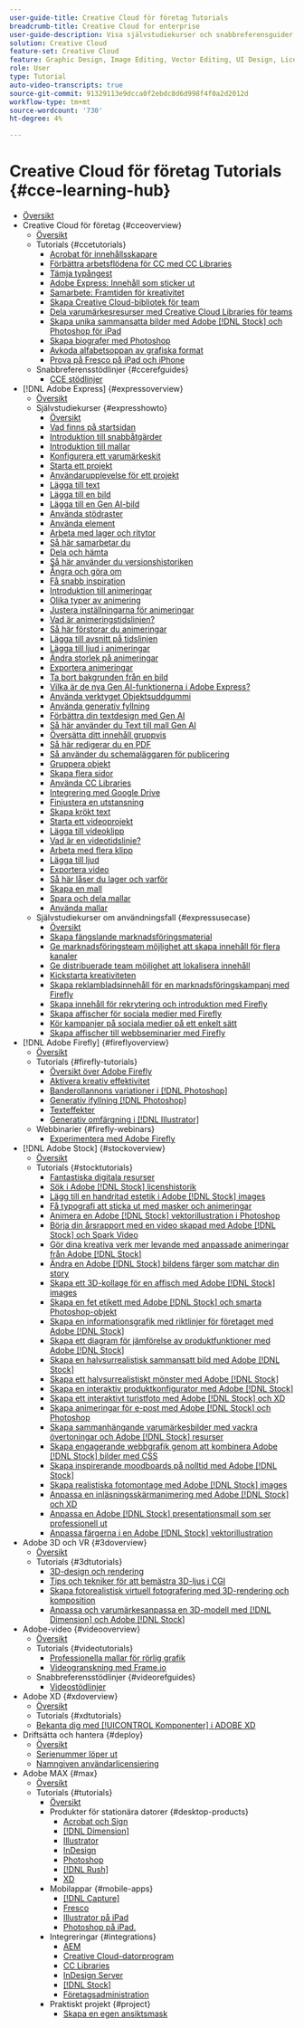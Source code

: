 ```yaml
---
user-guide-title: Creative Cloud för företag Tutorials
breadcrumb-title: Creative Cloud for enterprise
user-guide-description: Visa självstudiekurser och snabbreferensguider med fokus på Creative Cloud för företag
solution: Creative Cloud
feature-set: Creative Cloud
feature: Graphic Design, Image Editing, Vector Editing, UI Design, Licensable Assets, Gen AI, Video Editing, 3D
role: User
type: Tutorial
auto-video-transcripts: true
source-git-commit: 91329113e9dcca0f2ebdc8d6d998f4f0a2d2012d
workflow-type: tm+mt
source-wordcount: '730'
ht-degree: 4%

---
```



# Creative Cloud för företag Tutorials {#cce-learning-hub}

+ [Översikt](overview.md)
+ Creative Cloud för företag {#cceoverview}
   + [Översikt](cce/overview-cce.md)
   + Tutorials {#ccetutorials}
      + [Acrobat för innehållsskapare](cce/acrobat-content-creators.md)
      + [Förbättra arbetsflödena för CC med CC Libraries](cce/cc-workflows-cc-libraries.md)
      + [Tämja typångest](cce/taming-type-anxiety.md)
      + [Adobe Express: Innehåll som sticker ut](cce/adobe-express-content-that-stands-out.md)
      + [Samarbete: Framtiden för kreativitet](cce/collaboration-the-future-of-creativity.md)
      + [Skapa Creative Cloud-bibliotek för team](cce/ccteamlibraries.md)
      + [Dela varumärkesresurser med Creative Cloud Libraries för teams](cce/sharecclibraries.md)
      + [Skapa unika sammansatta bilder med Adobe [!DNL Stock] och Photoshop för iPad](cce/compositepsipad.md)
      + [Skapa biografer med Photoshop](cce/cinemagraphps.md)
      + [Avkoda alfabetsoppan av grafiska format](cce/alphabetsoup.md)
      + [Prova på Fresco på iPad och iPhone](cce/frescoworkshop.md)
   + Snabbreferensstödlinjer {#ccerefguides}
      + [CCE stödlinjer](quick-reference/overview-ref.md)
+ [!DNL Adobe Express] {#expressoverview}
   + [Översikt](express/overview-express.md)
   + Självstudiekurser {#expresshowto}
      + [Översikt](express/overview-express-how-to.md)
      + [Vad finns på startsidan](express/get-started.md)
      + [Introduktion till snabbåtgärder](express/quick-actions.md)
      + [Introduktion till mallar](express/introduction-templates.md)
      + [Konfigurera ett varumärkeskit](express/brand.md)
      + [Starta ett projekt](express/new-project.md)
      + [Användarupplevelse för ett projekt](express/workspace.md)
      + [Lägga till text](express/text-effects.md)
      + [Lägga till en bild](express/image-effects.md)
      + [Lägga till en Gen AI-bild](express/add-gen-ai-image.md)
      + [Använda stödraster](express/grids.md)
      + [Använda element](express/add-design-assets.md)
      + [Arbeta med lager och ritytor](express/layers.md)
      + [Så här samarbetar du](express/collaborate.md)
      + [Dela och hämta](express/share.md)
      + [Så här använder du versionshistoriken](express/version-history.md)
      + [Ångra och göra om](express/undo-redo.md)
      + [Få snabb inspiration](express/get-inspiration.md)
      + [Introduktion till animeringar](express/intro-animation.md)
      + [Olika typer av animering](express/different-types-animation.md)
      + [Justera inställningarna för animeringar](express/tweak-animation.md)
      + [Vad är animeringstidslinjen?](express/animation-timeline.md)
      + [Så här förstorar du animeringar](express/stagger-animations.md)
      + [Lägga till avsnitt på tidslinjen](express/add-sections-animation.md)
      + [Lägga till ljud i animeringar](express/audio-animation.md)
      + [Ändra storlek på animeringar](express/resize-animations.md)
      + [Exportera animeringar](express/export-animations.md)
      + [Ta bort bakgrunden från en bild](express/remove-background.md)
      + [Vilka är de nya Gen AI-funktionerna i Adobe Express?](express/intro-gen-ai.md)
      + [Använda verktyget Objektsuddgummi](express/object-eraser.md)
      + [Använda generativ fyllning](express/generative-fill.md)
      + [Förbättra din textdesign med Gen AI](express/gen-text.md)
      + [Så här använder du Text till mall Gen AI](express/text-to-template.md)
      + [Översätta ditt innehåll gruppvis](express/bulk-translate.md)
      + [Så här redigerar du en PDF](express/edit-a-pdf.md)
      + [Så använder du schemaläggaren för publicering](express/schedule.md)
      + [Gruppera objekt](express/group-objects.md)
      + [Skapa flera sidor](express/multiple-pages.md)
      + [Använda CC Libraries](express/cc-libraries.md)
      + [Integrering med Google Drive](express/google-drive.md)
      + [Finjustera en utstansning](express/refine-cutout.md)
      + [Skapa krökt text](express/create-curved-text.md)
      + [Starta ett videoprojekt](express/start-video.md)
      + [Lägga till videoklipp](express/add-video-clips.md)
      + [Vad är en videotidslinje?](express/video-timeline.md)
      + [Arbeta med flera klipp](express/multiple-clips.md)
      + [Lägga till ljud](express/add-audio-video.md)
      + [Exportera video](express/export-video.md)
      + [Så här låser du lager och varför](express/lock-layers.md)
      + [Skapa en mall](express/create-templates.md)
      + [Spara och dela mallar](express/share-templates.md)
      + [Använda mallar](express/use-templates.md)
   + Självstudiekurser om användningsfall {#expressusecase}
      + [Översikt](express/overview-express-use-case-tutorials.md)
      + [Skapa fängslande marknadsföringsmaterial](express/compelling-merchandise.md)
      + [Ge marknadsföringsteam möjlighet att skapa innehåll för flera kanaler](express/multi-channel-marketing-content.md)
      + [Ge distribuerade team möjlighet att lokalisera innehåll](express/localized-marketing-content.md)
      + [Kickstarta kreativiteten](express/jumpstart-ideation.md)
      + [Skapa reklambladsinnehåll för en marknadsföringskampanj med Firefly](express/create-local-marketing.md)
      + [Skapa innehåll för rekrytering och introduktion med Firefly](express/create-on-boarding.md)
      + [Skapa affischer för sociala medier med Firefly](express/create-social-posters.md)
      + [Kör kampanjer på sociala medier på ett enkelt sätt](express/create-blog-graphics.md)
      + [Skapa affischer till webbseminarier med Firefly](express/create-webinar-poster.md)
+ [!DNL Adobe Firefly] {#fireflyoverview}
   + [Översikt](firefly/overview-firefly.md)
   + Tutorials {#firefly-tutorials}
      + [Översikt över Adobe Firefly](firefly/overview-of-firefly.md)
      + [Aktivera kreativ effektivitet](firefly/enable-creative-efficiency.md)
      + [Banderollannons variationer i [!DNL Photoshop]](firefly/web-banner-ad.md)
      + [Generativ ifyllning [!DNL Photoshop]](firefly/generative-fill.md)
      + [Texteffekter](firefly/text-effects.md)
      + [Generativ omfärgning i [!DNL Illustrator]](firefly/generative-recolor.md)
   + Webbinarier {#firefly-webinars}
      + [Experimentera med Adobe Firefly](firefly/webinar-experimenting.md)
+ [!DNL Adobe Stock] {#stockoverview}
   + [Översikt](stock/overview-stock.md)
   + Tutorials {#stocktutorials}
      + [Fantastiska digitala resurser](stock/stunning-digital-assets.md)
      + [Sök i Adobe [!DNL Stock] licenshistorik](stock/searchstock.md)
      + [Lägg till en handritad estetik i Adobe [!DNL Stock] images](stock/handdrawn.md)
      + [Få typografi att sticka ut med masker och animeringar](stock/flairtypography.md)
      + [Animera en Adobe [!DNL Stock] vektorillustration i Photoshop](stock/animatevector.md)
      + [Börja din årsrapport med en video skapad med Adobe [!DNL Stock] och Spark Video](stock/annualreport.md)
      + [Gör dina kreativa verk mer levande med anpassade animeringar från Adobe [!DNL Stock]](stock/customanimations.md)
      + [Ändra en Adobe [!DNL Stock] bildens färger som matchar din story](stock/changecolors.md)
      + [Skapa ett 3D-kollage för en affisch med Adobe [!DNL Stock] images](stock/collage.md)
      + [Skapa en fet etikett med Adobe [!DNL Stock] och smarta Photoshop-objekt](stock/boldlabel.md)
      + [Skapa en informationsgrafik med riktlinjer för företaget med Adobe [!DNL Stock]](stock/infographic.md)
      + [Skapa ett diagram för jämförelse av produktfunktioner med Adobe [!DNL Stock]](stock/featurecomparison.md)
      + [Skapa en halvsurrealistisk sammansatt bild med Adobe [!DNL Stock]](stock/surrealcomposite.md)
      + [Skapa ett halvsurrealistiskt mönster med Adobe [!DNL Stock]](stock/surrealpattern.md)
      + [Skapa en interaktiv produktkonfigurator med Adobe [!DNL Stock]](stock/productconfigurator.md)
      + [Skapa ett interaktivt turistfoto med Adobe [!DNL Stock] och XD](stock/interactivetourismphoto.md)
      + [Skapa animeringar för e-post med Adobe [!DNL Stock] och Photoshop](stock/animationemail.md)
      + [Skapa sammanhängande varumärkesbilder med vackra övertoningar och Adobe [!DNL Stock] resurser](stock/brandgradients.md)
      + [Skapa engagerande webbgrafik genom att kombinera Adobe [!DNL Stock] bilder med CSS](stock/webgraphics.md)
      + [Skapa inspirerande moodboards på nolltid med Adobe [!DNL Stock]](stock/moodboard.md)
      + [Skapa realistiska fotomontage med Adobe [!DNL Stock] images](stock/realisticcomposite.md)
      + [Anpassa en inläsningsskärmanimering med Adobe [!DNL Stock] och XD](stock/loadingscreen.md)
      + [Anpassa en Adobe [!DNL Stock] presentationsmall som ser professionell ut](stock/presentationtemplate.md)
      + [Anpassa färgerna i en Adobe [!DNL Stock] vektorillustration](stock/customizecolors.md)
+ Adobe 3D och VR {#3doverview}
   + [Översikt](3di/overview-3di.md)
   + Tutorials {#3dtutorials}
      + [3D-design och rendering](3di/substance-3d-stager.md)
      + [Tips och tekniker för att bemästra 3D-ljus i CGI](3di/mastering3dlighting.md)
      + [Skapa fotorealistisk virtuell fotografering med 3D-rendering och komposition](3di/photorealistic.md)
      + [Anpassa och varumärkesanpassa en 3D-modell med [!DNL Dimension] och Adobe [!DNL Stock]](3di/3ddimensionstock.md)
+ Adobe-video {#videooverview}
   + [Översikt](dva/overview-dva.md)
   + Tutorials {#videotutorials}
      + [Professionella mallar för rörlig grafik](dva/motion-graphics-templates.md)
      + [Videogranskning med Frame.io](dva/video-review-frame-io.md)
   + Snabbreferensstödlinjer {#videorefguides}
      + [Videostödlinjer](dva/overview-dva-ref.md)
+ Adobe XD {#xdoverview}
   + [Översikt](xd/overview-xd.md)
   + Tutorials {#xdtutorials}
   + [Bekanta dig med [!UICONTROL Komponenter] i ADOBE XD](xd/components.md)
+ Driftsätta och hantera {#deploy}
   + [Översikt](deploy/overview-deploy.md)
   + [Serienummer löper ut](deploy/cceserial.md)
   + [Namngiven användarlicensiering](deploy/nameduserlicensing.md)
+ Adobe MAX {#max}
   + [Översikt](max/overview-max.md)
   + Tutorials {#tutorials}
      + [Översikt](max/maxtutorials.md)
      + Produkter för stationära datorer {#desktop-products}
         + [Acrobat och Sign](max/acrobat-sign.md)
         + [[!DNL Dimension]](max/dimension.md)
         + [Illustrator](max/illustrator.md)
         + [InDesign](max/indesign.md)
         + [Photoshop](max/photoshop.md)
         + [[!DNL Rush]](max/rush.md)
         + [XD](max/xd.md)
      + Mobilappar {#mobile-apps}
         + [[!DNL Capture]](max/capture.md)
         + [Fresco](max/fresco.md)
         + [Illustrator på iPad](max/illustratoripad.md)
         + [Photoshop på iPad.](max/photoshopipad.md)
      + Integreringar {#integrations}
         + [AEM](max/aem.md)
         + [Creative Cloud-datorprogram](max/creativeclouddesktopapp.md)
         + [CC Libraries](max/cclibraries.md)
         + [InDesign Server](max/indesignserver.md)
         + [[!DNL Stock]](max/stock.md)
         + [Företagsadministration](max/enterprise.md)
      + Praktiskt projekt {#project}
         + [Skapa en egen ansiktsmask](max/handsonproject.md)